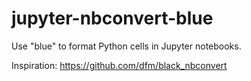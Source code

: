 # jupyter-nbconvert-blue

Use "blue" to format Python cells in Jupyter notebooks.

Inspiration: https://github.com/dfm/black_nbconvert
